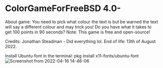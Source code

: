 # ColorGameForFreeBSD 4.0-
About game: You need to pick what colour the text is but be warned the text will say a different colour and may trick you! Do you have what it takes to get 100 points in 90 seconds? Note: This game is free and open-source!

Credits: Jonathan Steadman - Did everything lol. End of life: 13th of August 2022. 

Install Ubuntu font in the terminal: pkg install x11-fonts/ubuntu-font
![Screenshot from 2022-04-16 14-46-06](https://user-images.githubusercontent.com/52569279/163677595-47974210-c031-4eaa-bb10-9083fcd6c405.png)
